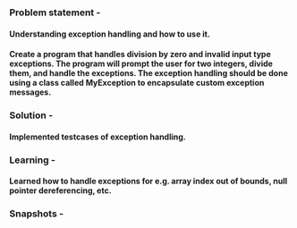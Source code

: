 ### Problem statement - 
#### Understanding exception handling and how to use it.
#### Create a program that handles division by zero and invalid input type exceptions. The program will prompt the user for two integers, divide them, and handle the exceptions. The exception handling should be done using a class called MyException to encapsulate custom exception messages.

### Solution -
#### Implemented testcases of exception handling.

### Learning -
#### Learned how to handle exceptions for e.g. array index out of bounds, null pointer dereferencing, etc.

### Snapshots -